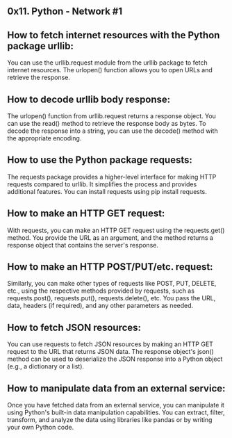 ## 0x11. Python - Network #1

## How to fetch internet resources with the Python package urllib:
You can use the urllib.request module from the urllib package to fetch internet resources. The urlopen() function allows you to open URLs and retrieve the response.

## How to decode urllib body response:
The urlopen() function from urllib.request returns a response object. You can use the read() method to retrieve the response body as bytes. To decode the response into a string, you can use the decode() method with the appropriate encoding.

## How to use the Python package requests:
The requests package provides a higher-level interface for making HTTP requests compared to urllib. It simplifies the process and provides additional features. You can install requests using pip install requests.

## How to make an HTTP GET request:
With requests, you can make an HTTP GET request using the requests.get() method. You provide the URL as an argument, and the method returns a response object that contains the server's response.

## How to make an HTTP POST/PUT/etc. request:
Similarly, you can make other types of requests like POST, PUT, DELETE, etc., using the respective methods provided by requests, such as requests.post(), requests.put(), requests.delete(), etc. You pass the URL, data, headers (if required), and any other parameters as needed.

## How to fetch JSON resources:
You can use requests to fetch JSON resources by making an HTTP GET request to the URL that returns JSON data. The response object's json() method can be used to deserialize the JSON response into a Python object (e.g., a dictionary or a list).

## How to manipulate data from an external service:
Once you have fetched data from an external service, you can manipulate it using Python's built-in data manipulation capabilities. You can extract, filter, transform, and analyze the data using libraries like pandas or by writing your own Python code.
